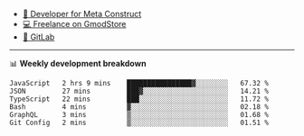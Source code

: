 - [🎈 Developer for Meta Construct](https://metastruct.net)
- [💻 Freelance on GmodStore](https://www.gmodstore.com/users/Tenrys)
- [🦊 GitLab](https://gitlab.com/Tenrys)

---

📊 **Weekly development breakdown**
<!--START_SECTION:waka-->

```text
JavaScript   2 hrs 9 mins    ████████████████▓░░░░░░░░   67.32 %
JSON         27 mins         ███▓░░░░░░░░░░░░░░░░░░░░░   14.21 %
TypeScript   22 mins         ███░░░░░░░░░░░░░░░░░░░░░░   11.72 %
Bash         4 mins          ▓░░░░░░░░░░░░░░░░░░░░░░░░   02.18 %
GraphQL      3 mins          ▒░░░░░░░░░░░░░░░░░░░░░░░░   01.68 %
Git Config   2 mins          ▒░░░░░░░░░░░░░░░░░░░░░░░░   01.51 %
```

<!--END_SECTION:waka-->
